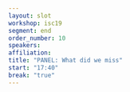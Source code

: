 ```yaml
---
layout: slot
workshop: isc19
segment: end
order_number: 10
speakers:
affiliation:
title: "PANEL: What did we miss"
start: "17:40"
break: "true"
---
```

